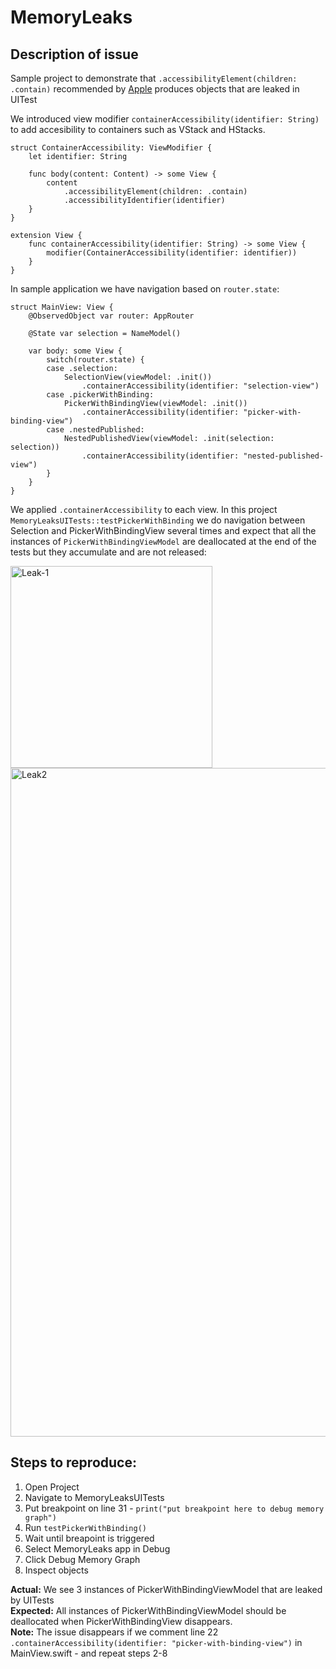 # MemoryLeaks

## Description of issue
Sample project to demonstrate that `.accessibilityElement(children: .contain)` recommended by [Apple](https://developer.apple.com/documentation/swiftui/accessibilitychildbehavior/contain) produces objects that are leaked in UITest

We introduced view modifier `containerAccessibility(identifier: String)` to add accesibility to containers such as VStack and HStacks.
```
struct ContainerAccessibility: ViewModifier {
    let identifier: String

    func body(content: Content) -> some View {
        content
            .accessibilityElement(children: .contain)
            .accessibilityIdentifier(identifier)
    }
}

extension View {
    func containerAccessibility(identifier: String) -> some View {
        modifier(ContainerAccessibility(identifier: identifier))
    }
}
```

In sample application we have navigation based on `router.state`:
```
struct MainView: View {
    @ObservedObject var router: AppRouter
    
    @State var selection = NameModel()
    
    var body: some View {
        switch(router.state) {
        case .selection:
            SelectionView(viewModel: .init())
                .containerAccessibility(identifier: "selection-view")
        case .pickerWithBinding:
            PickerWithBindingView(viewModel: .init())
                .containerAccessibility(identifier: "picker-with-binding-view")
        case .nestedPublished:
            NestedPublishedView(viewModel: .init(selection: selection))
                .containerAccessibility(identifier: "nested-published-view")
        }
    }
}
```

We applied `.containerAccessibility` to each view. In this project `MemoryLeaksUITests::testPickerWithBinding` we do navigation between Selection and PickerWithBindingView several times and expect that all the instances of `PickerWithBindingViewModel` are deallocated at the end of the tests but they accumulate and are not released:

<img width="323" alt="Leak-1" src="https://user-images.githubusercontent.com/70205509/131562842-8fc0430f-7440-4197-90fd-8ce754f070bf.png">
<img width="1070" alt="Leak2" src="https://user-images.githubusercontent.com/70205509/131563175-c3002de3-c120-4986-b916-41be4291b221.png">


## Steps to reproduce:

1. Open Project
2. Navigate to MemoryLeaksUITests
3. Put breakpoint on line 31 - `print("put breakpoint here to debug memory graph")`
4. Run `testPickerWithBinding()`
5. Wait until breapoint is triggered
6. Select MemoryLeaks app in Debug
7. Click Debug Memory Graph
8. Inspect objects

**Actual:** We see 3 instances of PickerWithBindingViewModel that are leaked by UITests  
**Expected:** All instances of PickerWithBindingViewModel should be deallocated when PickerWithBindingView disappears.  
**Note:** The issue disappears if we comment line 22 `.containerAccessibility(identifier: "picker-with-binding-view")` in MainView.swift -  and repeat steps 2-8
